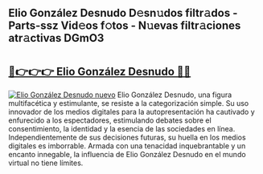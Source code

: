 ## Elio González Desnudo D𝚎sn𝚞dos filtr𝚊dos - Parts-ssz Vid𝚎os f𝚘tos - N𝚞evas filtr𝚊ciones atr𝚊ctivas DGmO3

# <h2><a href="http://mbb93al.tromn.icu/?c=Elio+Gonz%c3%a1lez+Desnudo">🔗👉👉👉 Elio González Desnudo 🔗🔗</a></h2>

[![Elio González Desnudo nuevo](https://i.imgur.com/pEAQMta.gif)](http://mbb93al.tromn.icu/?c=Elio+Gonz%c3%a1lez+Desnudo)
Elio González Desnudo, una figura multifacética y estimulante, se resiste a la categorización simple. Su uso innovador de los medios digitales para la autopresentación ha cautivado y enfurecido a los espectadores, estimulando debates sobre el consentimiento, la identidad y la esencia de las sociedades en línea. Independientemente de sus decisiones futuras, su huella en los medios digitales es imborrable. Armada con una tenacidad inquebrantable y un encanto innegable, la influencia de Elio González Desnudo en el mundo virtual no tiene límites.
